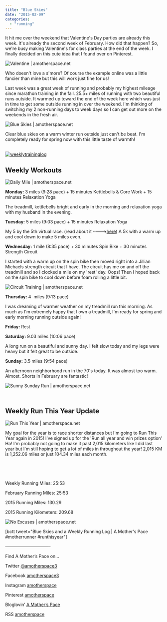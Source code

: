 ```yaml
---
title: "Blue Skies"
date: "2015-02-09"
categories: 
  - "running"
---
```


It hit me over the weekend that Valentine's Day parties are already this week. It's already the second week of February. How did that happen? So, we're busy making Valentine's for class parties at the end of the week. I finally decided on this cute idea that I found over on Pinterest.

![Valentine | amotherspace.net](images/photo-2-30-e1423431695175.jpg)

Who doesn't love a s'more? Of course the example online was a little fancier than mine but this will work just fine for us!

Last week was a great week of running and probably my highest mileage since marathon training in the fall. 25.5+ miles of running with two beautiful runs outside. It warmed up toward the end of the week here which was just in time to get some outside running in over the weekend. I'm thinking of switching my 2 non-running days to week days so I can get out more on the weekends in the fresh air.

![Blue Skies | amotherspace.net](images/photo-4-14.jpg)[  
](http://amotherspace.net/wp-content/uploads/2014/03/weeklytraininglog.jpg)

Clear blue skies on a warm winter run outside just can't be beat. I'm completely ready for spring now with this little taste of warmth!

[  
![weeklytraininglog](images/weeklytraininglog.jpg)](http://amotherspace.net/wp-content/uploads/2014/03/weeklytraininglog.jpg)

## **Weekly Workouts**

![Daily Mile | amotherspace.net](images/DMFeb8.png)

**Monday:** 3 miles (9:28 pace) + 15 minutes Kettlebells & Core Work + 15 minutes Relaxation Yoga

The treadmill, kettlebells bright and early in the morning and relaxation yoga with my husband in the evening.

**Tuesday:** 5 miles (9:03 pace) + 15 minutes Relaxation Yoga

My 5 by the 5th virtual race. (read about it ---->[here](http://amotherspace.net/2015/02/february-2015-5bythe5th-virtual-race/ "{February 2015} #5bythe5th Virtual Race")) A 5k with a warm up and cool down to make 5 miles even.

**Wednesday:** 1 mile (8:35 pace) + 30 minutes Spin Bike + 30 minutes Strength Circuit

I started with a warm up on the spin bike then moved right into a Jillian Michaels strength circuit that I have. The circuit has me on and off the treadmill and so I clocked a mile on my 'rest' day. Oops! Then I hoped back on the spin bike to cool down before foam rolling a little bit.

![Circuit Training | amotherspace.net](images/photo-2-29-1024x1024.jpg)

**Thursday:** 4  miles (9:13 pace)

I was dreaming of warmer weather on my treadmill run this morning. As much as I'm extremely happy that I own a treadmill, I'm ready for spring and early morning running outside again!

**Friday:** Rest

**Saturday:** 9.03 miles (10:06 pace)

A long run on a beautiful and sunny day. I felt slow today and my legs were heavy but it felt great to be outside.

**Sunday:** 3.5 miles (9:54 pace)

An afternoon neighborhood run in the 70's today. It was almost too warm. Almost. Shorts in February are fantastic!

![Sunny Sunday Run | amotherspace.net](images/photo-1-28.jpg)

 

## **Weekly Run This Year Update**

![Run This Year | amotherspace.net](images/RunThisYear20152-150x150.jpg)

My goal for the year is to race shorter distances but I'm going to Run This Year again in 2015! I've signed up for the 'Run all year and win prizes option' Ha! I'm probably not going to make it past 2,015 kilometers like I did last year but I'm still hoping to get a lot of miles in throughout the year! 2,015 KM is 1,252.06 miles or just 104.34 miles each month.

 

 

Weekly Running Miles: 25:53

February Running Miles: 25:53

2015 Running Miles: 130.29

2015 Running Kilometers: 209.68

![No Excuses | amotherspace.net](images/photo-1-27.jpg)

\[bctt tweet="Blue Skies and a Weekly Running Log | A Mother's Pace #motherrunner #runthisyear"\]

——————————-

Find A Mother’s Pace on…

Twitter [@amotherspace3](https://twitter.com/amotherspace3)

Facebook [amotherspace3](http://facebook.com/amotherspace3)

Instagram [amotherspace](http://instagram.com/amotherspace)

Pinterest [amotherspace](http://pinterest.com/amotherspace/)

Bloglovin’ [A Mother’s Pace](http://www.bloglovin.com/en/blog/6680087)

RSS [amotherspace](http://feeds.feedburner.com/amotherspace)

